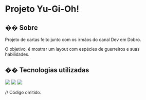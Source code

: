 <h1>Projeto Yu-Gi-Oh!</h1>

<h2>�� Sobre</h2>
<p>Projeto de cartas feito junto com os irmãos do canal Dev em Dobro. 
<p>O objetivo, é mostrar um layout com espécies de guerreiros e suas habilidades.</p>  

## �� Tecnologias utilizadas

<div>
  <img src="https://img.shields.io/badge/HTML-239120?style=for-the-badge&logo=html5&logoColor=white">
  <img src="https://img.shields.io/badge/CSS-239120?&style=for-the-badge&logo=css3&logoColor=white">
  <img src="https://img.shields.io/badge/JavaScript-F7DF1E?style=for-the-badge&logo=javascript&logoColor=black">
</div>

// Código omitido. 
